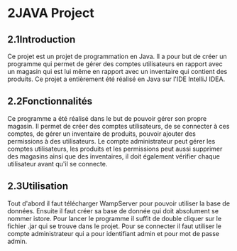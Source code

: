 # 2JAVA Project
## 2.1Introduction
Ce projet est un projet de programmation en Java. Il a pour but de créer un programme qui permet de gérer des comptes utilisateurs en rapport avec un magasin qui est lui même en rapport avec un inventaire qui contient des produits. Ce projet a entièrement été réalisé en Java sur l'IDE IntelliJ IDEA.
## 2.2Fonctionnalités
Ce programme a été réalisé dans le but de pouvoir gérer son propre magasin. Il permet de créer des comptes utilisateurs, de se connecter à ces comptes, de gérer un inventaire de produits, pouvoir ajouter des permissions à des utilisateurs. Le compte administrateur peut gérer les comptes utilisateurs, les produits et les permissions peut aussi supprimer des magasins ainsi que des inventaires, il doit également vérifier chaque utilisateur avant qu'il se connecte.
## 2.3Utilisation
Tout d'abord il faut télécharger WampServer pour pouvoir utiliser la base de données. Ensuite il faut créer sa base de donnée qui doit absolument se nommer istore. Pour lancer le programme il suffit de double cliquer sur le fichier .jar qui se trouve dans le projet. Pour se connecter il faut utiliser le compte administrateur qui a pour identifiant admin et pour mot de passe admin.
